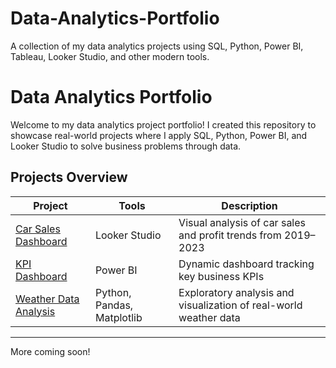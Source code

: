 # Data-Analytics-Portfolio
A collection of my data analytics projects using SQL, Python, Power BI, Tableau, Looker Studio, and other modern tools.


#  Data Analytics Portfolio

Welcome to my data analytics project portfolio! I created this repository to showcase real-world projects where I apply SQL, Python, Power BI, and Looker Studio to solve business problems through data.

##  Projects Overview

| Project | Tools | Description |
|--------|-------|-------------|
| [ Car Sales Dashboard](./car-sales-dashboard) | Looker Studio | Visual analysis of car sales and profit trends from 2019–2023 |
| [ KPI Dashboard](./powerbi-kpi-dashboard) | Power BI | Dynamic dashboard tracking key business KPIs |
| [ Weather Data Analysis](./weather-analysis-python) | Python, Pandas, Matplotlib | Exploratory analysis and visualization of real-world weather data |

---

More coming soon!

